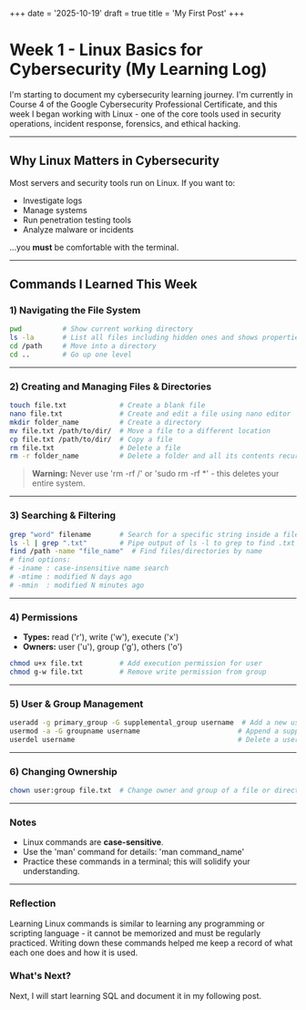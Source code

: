 +++
date = '2025-10-19'
draft = true
title = 'My First Post'
+++

# Week 1 - Linux Basics for Cybersecurity (My Learning Log)

I'm starting to document my cybersecurity learning journey. I'm currently in Course 4 of the Google Cybersecurity Professional Certificate, and this week I began working with Linux - one of the core tools used in security operations, incident response, forensics, and ethical hacking.

---

## Why Linux Matters in Cybersecurity

Most servers and security tools run on Linux. If you want to: 
- Investigate logs
- Manage systems
- Run penetration testing tools
- Analyze malware or incidents

...you **must** be comfortable with the terminal.

---

## Commands I Learned This Week

### 1) Navigating the File System

```bash
pwd          # Show current working directory
ls -la       # List all files including hidden ones and shows properties: permissions, ownership, size, modification date
cd /path     # Move into a directory
cd ..        # Go up one level
```

---

### 2) Creating and Managing Files & Directories

```bash
touch file.txt             # Create a blank file
nano file.txt              # Create and edit a file using nano editor
mkdir folder_name          # Create a directory
mv file.txt /path/to/dir/  # Move a file to a different location
cp file.txt /path/to/dir/  # Copy a file
rm file.txt                # Delete a file
rm -r folder_name          # Delete a folder and all its contents recursively
```

> **Warning:** Never use 'rm -rf /' or 'sudo rm -rf *' - this deletes your entire system.

---

### 3) Searching & Filtering

```bash
grep "word" filename       # Search for a specific string inside a file
ls -l | grep ".txt"        # Pipe output of ls -l to grep to find .txt files
find /path -name "file_name"  # Find files/directories by name
# find options:
# -iname : case-insensitive name search
# -mtime : modified N days ago
# -mmin  : modified N minutes ago
```

---

### 4) Permissions

- **Types:** read ('r'), write ('w'), execute ('x')  
- **Owners:** user ('u'), group ('g'), others ('o')  

```bash
chmod u+x file.txt         # Add execution permission for user
chmod g-w file.txt         # Remove write permission from group
```

---

### 5) User & Group Management

```bash
useradd -g primary_group -G supplemental_group username  # Add a new user with primary and supplemental groups
usermod -a -G groupname username                        # Append a supplemental group to an existing user
userdel username                                        # Delete a user
```

---

### 6) Changing Ownership

```bash
chown user:group file.txt  # Change owner and group of a file or directory
```

---

### Notes

- Linux commands are **case-sensitive**.
- Use the 'man' command for details: 'man command_name'
- Practice these commands in a terminal; this will solidify your understanding.

---

### Reflection

Learning Linux commands is similar to learning any programming or scripting language - it cannot be memorized and must be regularly practiced. Writing down these commands helped me keep a record of what each one does and how it is used.

### What's Next?

Next, I will start learning SQL and document it in my following post.
